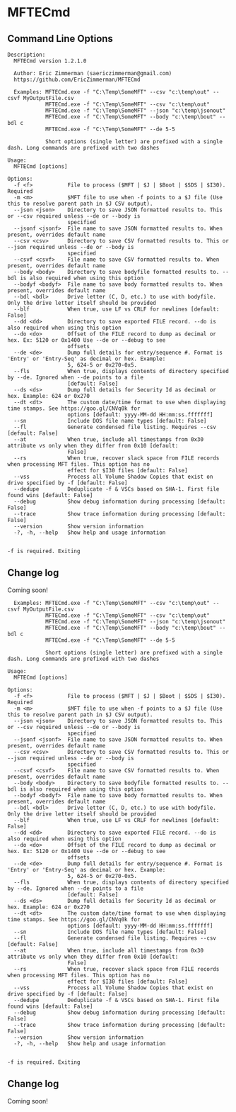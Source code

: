 # MFTECmd

## Command Line Options
    Description:
      MFTECmd version 1.2.1.0
    
      Author: Eric Zimmerman (saericzimmerman@gmail.com)
      https://github.com/EricZimmerman/MFTECmd
    
      Examples: MFTECmd.exe -f "C:\Temp\SomeMFT" --csv "c:\temp\out" --csvf MyOutputFile.csv
                MFTECmd.exe -f "C:\Temp\SomeMFT" --csv "c:\temp\out"
                MFTECmd.exe -f "C:\Temp\SomeMFT" --json "c:\temp\jsonout"
                MFTECmd.exe -f "C:\Temp\SomeMFT" --body "c:\temp\bout" --bdl c
                MFTECmd.exe -f "C:\Temp\SomeMFT" --de 5-5
    
                Short options (single letter) are prefixed with a single dash. Long commands are prefixed with two dashes
    
    Usage:
      MFTECmd [options]
    
    Options:
      -f <f>           File to process ($MFT | $J | $Boot | $SDS | $I30). Required
      -m <m>           $MFT file to use when -f points to a $J file (Use this to resolve parent path in $J CSV output).
      --json <json>    Directory to save JSON formatted results to. This or --csv required unless --de or --body is
                       specified
      --jsonf <jsonf>  File name to save JSON formatted results to. When present, overrides default name
      --csv <csv>      Directory to save CSV formatted results to. This or --json required unless --de or --body is
                       specified
      --csvf <csvf>    File name to save CSV formatted results to. When present, overrides default name
      --body <body>    Directory to save bodyfile formatted results to. --bdl is also required when using this option
      --bodyf <bodyf>  File name to save body formatted results to. When present, overrides default name
      --bdl <bdl>      Drive letter (C, D, etc.) to use with bodyfile. Only the drive letter itself should be provided
      --blf            When true, use LF vs CRLF for newlines [default: False]
      --dd <dd>        Directory to save exported FILE record. --do is also required when using this option
      --do <do>        Offset of the FILE record to dump as decimal or hex. Ex: 5120 or 0x1400 Use --de or --debug to see
                       offsets
      --de <de>        Dump full details for entry/sequence #. Format is 'Entry' or 'Entry-Seq' as decimal or hex. Example:
                       5, 624-5 or 0x270-0x5.
      --fls            When true, displays contents of directory specified by --de. Ignored when --de points to a file
                       [default: False]
      --ds <ds>        Dump full details for Security Id as decimal or hex. Example: 624 or 0x270
      --dt <dt>        The custom date/time format to use when displaying time stamps. See https://goo.gl/CNVq0k for
                       options [default: yyyy-MM-dd HH:mm:ss.fffffff]
      --sn             Include DOS file name types [default: False]
      --fl             Generate condensed file listing. Requires --csv [default: False]
      --at             When true, include all timestamps from 0x30 attribute vs only when they differ from 0x10 [default:
                       False]
      --rs             When true, recover slack space from FILE records when processing MFT files. This option has no
                       effect for $I30 files [default: False]
      --vss            Process all Volume Shadow Copies that exist on drive specified by -f [default: False]
      --dedupe         Deduplicate -f & VSCs based on SHA-1. First file found wins [default: False]
      --debug          Show debug information during processing [default: False]
      --trace          Show trace information during processing [default: False]
      --version        Show version information
      -?, -h, --help   Show help and usage information
    
    
    -f is required. Exiting
    

## Change log

Coming soon!


      Examples: MFTECmd.exe -f "C:\Temp\SomeMFT" --csv "c:\temp\out" --csvf MyOutputFile.csv
                MFTECmd.exe -f "C:\Temp\SomeMFT" --csv "c:\temp\out"
                MFTECmd.exe -f "C:\Temp\SomeMFT" --json "c:\temp\jsonout"
                MFTECmd.exe -f "C:\Temp\SomeMFT" --body "c:\temp\bout" --bdl c
                MFTECmd.exe -f "C:\Temp\SomeMFT" --de 5-5
    
                Short options (single letter) are prefixed with a single dash. Long commands are prefixed with two dashes
    
    Usage:
      MFTECmd [options]
    
    Options:
      -f <f>           File to process ($MFT | $J | $Boot | $SDS | $I30). Required
      -m <m>           $MFT file to use when -f points to a $J file (Use this to resolve parent path in $J CSV output).
      --json <json>    Directory to save JSON formatted results to. This or --csv required unless --de or --body is
                       specified
      --jsonf <jsonf>  File name to save JSON formatted results to. When present, overrides default name
      --csv <csv>      Directory to save CSV formatted results to. This or --json required unless --de or --body is
                       specified
      --csvf <csvf>    File name to save CSV formatted results to. When present, overrides default name
      --body <body>    Directory to save bodyfile formatted results to. --bdl is also required when using this option
      --bodyf <bodyf>  File name to save body formatted results to. When present, overrides default name
      --bdl <bdl>      Drive letter (C, D, etc.) to use with bodyfile. Only the drive letter itself should be provided
      --blf            When true, use LF vs CRLF for newlines [default: False]
      --dd <dd>        Directory to save exported FILE record. --do is also required when using this option
      --do <do>        Offset of the FILE record to dump as decimal or hex. Ex: 5120 or 0x1400 Use --de or --debug to see
                       offsets
      --de <de>        Dump full details for entry/sequence #. Format is 'Entry' or 'Entry-Seq' as decimal or hex. Example:
                       5, 624-5 or 0x270-0x5.
      --fls            When true, displays contents of directory specified by --de. Ignored when --de points to a file
                       [default: False]
      --ds <ds>        Dump full details for Security Id as decimal or hex. Example: 624 or 0x270
      --dt <dt>        The custom date/time format to use when displaying time stamps. See https://goo.gl/CNVq0k for
                       options [default: yyyy-MM-dd HH:mm:ss.fffffff]
      --sn             Include DOS file name types [default: False]
      --fl             Generate condensed file listing. Requires --csv [default: False]
      --at             When true, include all timestamps from 0x30 attribute vs only when they differ from 0x10 [default:
                       False]
      --rs             When true, recover slack space from FILE records when processing MFT files. This option has no
                       effect for $I30 files [default: False]
      --vss            Process all Volume Shadow Copies that exist on drive specified by -f [default: False]
      --dedupe         Deduplicate -f & VSCs based on SHA-1. First file found wins [default: False]
      --debug          Show debug information during processing [default: False]
      --trace          Show trace information during processing [default: False]
      --version        Show version information
      -?, -h, --help   Show help and usage information
    
    
    -f is required. Exiting
    
## Change log

Coming soon!

